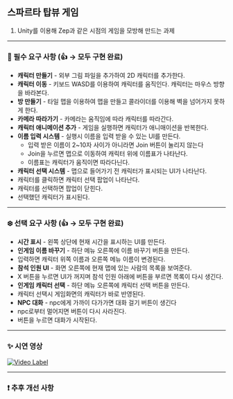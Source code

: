 ## 스파르타 탑뷰 게임
1. Unity를 이용해 Zep과 같은 시점의 게임을 모방해 만드는 과제
---
### 🚨 필수 요구 사항 (👍 → 모두 구현 완료)
* **캐릭터 만들기** - 외부 그림 파일을 추가하여 2D 캐릭터를 추가한다.
* **캐릭터 이동** - 키보드 WASD를 이용하여 캐릭터를 움직인다. 캐릭터는 마우스 방향을 바라본다.
* **방 만들기** - 타일 맵을 이용하여 맵을 만들고 콜라이더를 이용해 벽을 넘어가지 못하게 한다.
* **카메라 따라가기** - 카메라는 움직임에 따라 캐릭터를 따라간다.
* **캐릭터 애니메이션 추가** - 게임을 실행하면 캐릭터가 애니매이션을 반복한다.
* **이름 입력 시스템** - 실행시 이름을 입력 받을 수 있는 UI를 만든다. 
  * 입력 받은 이름이 2~10자 사이가 아니라면 Join 버튼이 눌리지 않는다
  * Join을 누르면 맵으로 이동하여 캐릭터 위에 이름표가 나타난다.
  * 이름표는 캐릭터가 움직이면 따라다닌다. 
* **캐릭터 선택 시스템** - 맵으로 들어가기 전 캐릭터가 표시되는 UI가 나타난다.
 * 캐릭터를 클릭하면 캐릭터 선택 팝업이 나타난다.
 * 캐릭터를 선택하면 팝업이 닫힌다.
 * 선택했던 캐릭터가 표시된다.
---
### ❄️ 선택 요구 사항 (👍 → 모두 구현 완료)
* **시간 표시** - 왼쪽 상단에 현재 시간을 표시하는 UI를 만든다.
* **인게임 이름 바꾸기** - 하단 메뉴 오른쪽에 이름 바꾸기 버튼을 만든다.
 * 입력하면 캐릭터 위쪽 이름과 오른쪽 메뉴 이름이 변경된다.
* **참석 인원 UI** - 화면 오른쪽에 현재 맵에 있는 사람의 목록을 보여준다.
 * X 버튼을 누르면 UI가 꺼지며 참석 인원 아래에 버튼을 부르면 목록이 다시 생긴다.
* **인게임 캐릭터 선택** - 하단 메뉴 오른쪽에 캐릭터 선택 버튼을 만든다.
 * 캐릭터 선택시 게임화면의 캐릭터가 바로 반영된다.
* **NPC 대화** - npc에게 가까이 다가가면 대화 걸기 버튼이 생긴다
 * npc로부터 멀어지면 버튼이 다시 사라진다.
 * 버튼을 누르면 대화가 시작된다.
---
### ✨ 시연 영상
[![Video Label](http://img.youtube.com/vi/iPAefxQhTkI/0.jpg)](https://youtu.be/uLR1RNqJ1Mw?t=0s)

---
### ❗ 추후 개선 사항
